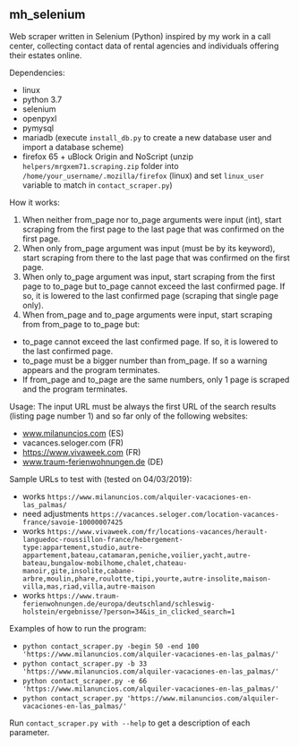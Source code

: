 ## mh_selenium

Web scraper written in Selenium (Python) inspired by my work in a call center, collecting contact data of rental 
agencies and individuals offering their estates online.

Dependencies:
- linux
- python 3.7
- selenium
- openpyxl
- pymysql
- mariadb (execute `install_db.py` to create a new database user and import a database scheme)
- firefox 65 + uBlock Origin and NoScript (unzip `helpers/mrgxem71.scraping.zip` folder into 
`/home/your_username/.mozilla/firefox` (linux) and set `linux_user` variable to match in `contact_scraper.py`)

How it works:
1. When neither from_page nor to_page arguments were input (int), start scraping from the first page to the last page 
that was confirmed on the first page.
2. When only from_page argument was input (must be by its keyword), start scraping from there to the last page that was
 confirmed on the first page.
3. When only to_page argument was input, start scraping from the first page to to_page but to_page cannot exceed the 
last confirmed page. If so, it is lowered to the last confirmed page (scraping that single page only).
4. When from_page and to_page arguments were input, start scraping from from_page to to_page but:
- to_page cannot exceed the last confirmed page. If so, it is lowered to the last confirmed page.
- to_page must be a bigger number than from_page. If so a warning appears and the program terminates.
- If from_page and to_page are the same numbers, only 1 page is scraped and the program terminates.
     
Usage:
The input URL must be always the first URL of the search results (listing page number 1) and so far only of the 
following websites:
- www.milanuncios.com (ES)
- vacances.seloger.com (FR)
- https://www.vivaweek.com (FR)
- www.traum-ferienwohnungen.de (DE)

Sample URLs to test with (tested on 04/03/2019):
- works `https://www.milanuncios.com/alquiler-vacaciones-en-las_palmas/`
- need adjustments `https://vacances.seloger.com/location-vacances-france/savoie-10000007425` 
- works `https://www.vivaweek.com/fr/locations-vacances/herault-languedoc-roussillon-france/hebergement-type:appartement,studio,autre-appartement,bateau,catamaran,peniche,voilier,yacht,autre-bateau,bungalow-mobilhome,chalet,chateau-manoir,gite,insolite,cabane-arbre,moulin,phare,roulotte,tipi,yourte,autre-insolite,maison-villa,mas,riad,villa,autre-maison`
- works `https://www.traum-ferienwohnungen.de/europa/deutschland/schleswig-holstein/ergebnisse/?person=34&is_in_clicked_search=1`

Examples of how to run the program:
- `python contact_scraper.py -begin 50 -end 100 'https://www.milanuncios.com/alquiler-vacaciones-en-las_palmas/'`
- `python contact_scraper.py -b 33 'https://www.milanuncios.com/alquiler-vacaciones-en-las_palmas/'`
- `python contact_scraper.py -e 66 'https://www.milanuncios.com/alquiler-vacaciones-en-las_palmas/'`
- `python contact_scraper.py 'https://www.milanuncios.com/alquiler-vacaciones-en-las_palmas/'`

Run `contact_scraper.py with --help` to get a description of each parameter.
